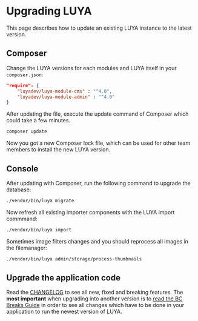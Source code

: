 # Upgrading LUYA

This page describes how to update an existing LUYA instance to the latest version.

## Composer

Change the LUYA versions for each modules and LUYA itself in your `composer.json`:

```json
"require": {
    "luyadev/luya-module-cms" : "^4.0",
    "luyadev/luya-module-admin" : "^4.0"
}
```

After updating the file, execute the update command of Composer which could take a few minutes.

```sh
composer update
```

Now you got a new Composer lock file, which can be used for other team members to install the new LUYA version.

## Console

After updating with Composer, run the following command to upgrade the database:

```sh
./vendor/bin/luya migrate
```

Now refresh all existing importer components with the LUYA import commmand:

```sh
./vendor/bin/luya import
```

Sometimes image filters changes and you should reprocess all images in the filemanager:

```sh
./vendor/bin/luya admin/storage/process-thumbnails
```

## Upgrade the application code

Read the [CHANGELOG](https://github.com/luyadev/luya/blob/master/core/CHANGELOG.md) to see all new, fixed and breaking features. The **most important** when upgrading into another version is to [read the BC Breaks Guide](https://github.com/luyadev/luya/blob/master/core/UPGRADE.md) in order to see all changes which have to be done in your application to run the newest version of LUYA.
